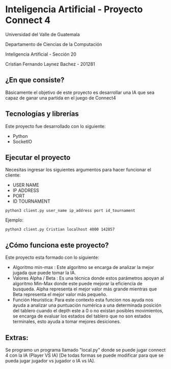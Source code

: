 # Inteligencia Artificial - Proyecto Connect 4

Universidad del Valle de Guatemala

Departamento de Ciencias de la Computación

Inteligencia Artificial - Sección 20

Cristian Fernando Laynez Bachez - 201281

## ¿En que consiste?

Básicamente el objetivo de este proyecto es desarrollar una IA que sea capaz de ganar una partida en el juego de Connect4

## Tecnologías y librerías

Este proyecto fue desarrollado con lo siguiente:

- Python
- SocketIO

## Ejecutar el proyecto

Necesitas ingresar los siguientes argumentos para hacer funcionar el cliente:

- USER NAME
- IP ADDRESS
- PORT
- ID TOURNAMENT

```
python3 client.py user_name ip_address port id_tournament
```

Ejemplo:

```
python3 client.py Cristian localhost 4000 142857
```

## ¿Cómo funciona este proyecto?

Este proyecto esta formado con lo siguiente:

- Algoritmo min-max : Este algoritmo se encarga de analizar la mejor jugada que puede tomar la IA.
- Valores Alpha / Beta : Es una técnica donde estos parámetros apoyan al algoritmo Min-Max donde este puede mejorar la eficiencia de busqueda. Alpha representa el mejor valor más grande mientras que Beta representa el mejor valor más pequeño.
- Función Heuristica: Para este contexto esta funcion nos ayuda nos ayuda a analizar una puntuación numérica a una determinada posición del tablero cuando el depth este a 0 o no existan posibles movimientos, se encarga de evaluar los estados del tablero que no son estados terminales, esto ayuda a tomar mejores desiciones.

## Extras:

Se programo un programa llamado "local.py" donde se puede jugar connect 4 con la IA (Player VS IA) [De todas formas se puede modificar para que se pueda jugar jugador vs jugador o IA vs IA].

